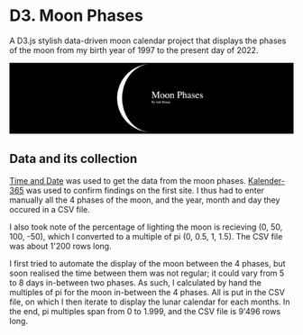 # D3. Moon Phases

 A D3.js stylish data-driven moon calendar project that displays the phases of the moon from my birth year of 1997 to the present day of 2022.

<p align="center">
  <img src="Images/MoonPhases.gif" alt="Sublime's custom image"/>
</p>

## Data and its collection

[Time and Date](https://www.timeanddate.com/moon/phases/?year=20229) was used to get the data from the moon phases. [Kalender-365](https://kalender-365.de/calendrier-lunaire.php) was used to confirm findings on the first site. I thus had to enter manually all the 4 phases of the moon, and the year, month and day they occured in a CSV file.

I also took note of the percentage of lighting the moon is recieving (0, 50, 100, -50), which I converted to a multiple of pi (0, 0.5, 1, 1.5). The CSV file was about 1'200 rows long.

I first tried to automate the display of the moon between the 4 phases, but soon realised the time between them was not regular; it could vary from 5 to 8 days in-between two phases. As such, I calculated by hand the multiples of pi for the moon in-between the 4 phases. All is put in the CSV file, on which I then iterate to display the lunar calendar for each months. In the end, pi multiples span from 0 to 1.999, and the CSV file is 9'496 rows long.
